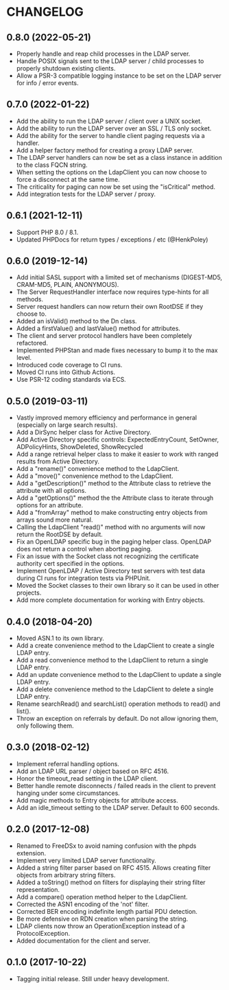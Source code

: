 CHANGELOG
=========

0.8.0 (2022-05-21)
------------------
* Properly handle and reap child processes in the LDAP server.
* Handle POSIX signals sent to the LDAP server / child processes to properly shutdown existing clients.
* Allow a PSR-3 compatible logging instance to be set on the LDAP server for info / error events.

0.7.0 (2022-01-22)
------------------
* Add the ability to run the LDAP server / client over a UNIX socket.
* Add the ability to run the LDAP server over an SSL / TLS only socket.
* Add the ability for the server to handle client paging requests via a handler.
* Add a helper factory method for creating a proxy LDAP server.
* The LDAP server handlers can now be set as a class instance in addition to the class FQCN string.
* When setting the options on the LdapClient you can now choose to force a disconnect at the same time.
* The criticality for paging can now be set using the "isCritical" method.
* Add integration tests for the LDAP server / proxy.

0.6.1 (2021-12-11)
------------------
* Support PHP 8.0 / 8.1.
* Updated PHPDocs for return types / exceptions / etc (@HenkPoley)

0.6.0 (2019-12-14)
------------------
* Add initial SASL support with a limited set of mechanisms (DIGEST-MD5, CRAM-MD5, PLAIN, ANONYMOUS).
* The Server RequestHandler interface now requires type-hints for all methods.
* Server request handlers can now return their own RootDSE if they choose to.
* Added an isValid() method to the Dn class.
* Added a firstValue() and lastValue() method for attributes.
* The client and server protocol handlers have been completely refactored.
* Implemented PHPStan and made fixes necessary to bump it to the max level.
* Introduced code coverage to CI runs.
* Moved CI runs into Github Actions.
* Use PSR-12 coding standards via ECS.

0.5.0 (2019-03-11)
------------------
* Vastly improved memory efficiency and performance in general (especially on large search results).
* Add a DirSync helper class for Active Directory.
* Add Active Directory specific controls: ExpectedEntryCount, SetOwner, ADPolicyHints, ShowDeleted, ShowRecycled
* Add a range retrieval helper class to make it easier to work with ranged results from Active Directory.
* Add a "rename()" convenience method to the LdapClient.
* Add a "move()" convenience method to the LdapClient.
* Add a "getDescription()" method to the Attribute class to retrieve the attribute with all options.
* Add a "getOptions()" method the the Attribute class to iterate through options for an attribute.
* Add a "fromArray" method to make constructing entry objects from arrays sound more natural.
* Calling the LdapClient "read()" method with no arguments will now return the RootDSE by default.
* Fix an OpenLDAP specific bug in the paging helper class. OpenLDAP does not return a control when aborting paging.
* Fix an issue with the Socket class not recognizing the certificate authority cert specified in the options.
* Implement OpenLDAP / Active Directory test servers with test data during CI runs for integration tests via PHPUnit.   
* Moved the Socket classes to their own library so it can be used in other projects.
* Add more complete documentation for working with Entry objects.

0.4.0 (2018-04-20)
------------------
* Moved ASN.1 to its own library.
* Add a create convenience method to the LdapClient to create a single LDAP entry.
* Add a read convenience method to the LdapClient to return a single LDAP entry.
* Add an update convenience method to the LdapClient to update a single LDAP entry.
* Add a delete convenience method to the LdapClient to delete a single LDAP entry.
* Rename searchRead() and searchList() operation methods to read() and list().
* Throw an exception on referrals by default. Do not allow ignoring them, only following them.

0.3.0 (2018-02-12)
------------------
* Implement referral handling options.
* Add an LDAP URL parser / object based on RFC 4516.
* Honor the timeout_read setting in the LDAP client.
* Better handle remote disconnects / failed reads in the client to prevent hanging under some circumstances.
* Add magic methods to Entry objects for attribute access.
* Add an idle_timeout setting to the LDAP server. Default to 600 seconds.

0.2.0 (2017-12-08)
------------------
* Renamed to FreeDSx to avoid naming confusion with the phpds extension.
* Implement very limited LDAP server functionality.
* Added a string filter parser based on RFC 4515. Allows creating filter objects from arbitrary string filters.
* Added a toString() method on filters for displaying their string filter representation.
* Add a compare() operation method helper to the LdapClient.
* Corrected the ASN1 encoding of the 'not' filter.
* Corrected BER encoding indefinite length partial PDU detection. 
* Be more defensive on RDN creation when parsing the string.
* LDAP clients now throw an OperationException instead of a ProtocolException.
* Added documentation for the client and server.

0.1.0 (2017-10-22)
------------------
* Tagging initial release. Still under heavy development.
